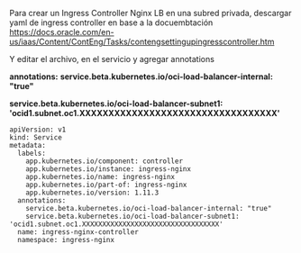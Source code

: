 Para crear un Ingress Controller Nginx LB en una subred privada, descargar yaml de ingress controller en base a la docuembtación
https://docs.oracle.com/en-us/iaas/Content/ContEng/Tasks/contengsettingupingresscontroller.htm

Y editar el archivo, en el servicio y agregar annotations

**annotations:** 
  **service.beta.kubernetes.io/oci-load-balancer-internal: "true"**
  
  **service.beta.kubernetes.io/oci-load-balancer-subnet1: 'ocid1.subnet.oc1.XXXXXXXXXXXXXXXXXXXXXXXXXXXXXXXXXX'**

```
apiVersion: v1
kind: Service
metadata:
  labels:
    app.kubernetes.io/component: controller
    app.kubernetes.io/instance: ingress-nginx
    app.kubernetes.io/name: ingress-nginx
    app.kubernetes.io/part-of: ingress-nginx
    app.kubernetes.io/version: 1.11.3
  annotations:
    service.beta.kubernetes.io/oci-load-balancer-internal: "true"
    service.beta.kubernetes.io/oci-load-balancer-subnet1: 'ocid1.subnet.oc1.XXXXXXXXXXXXXXXXXXXXXXXXXXXXXXXXXX'
  name: ingress-nginx-controller
  namespace: ingress-nginx
```
